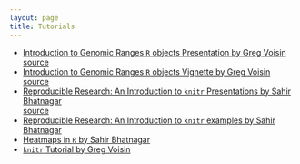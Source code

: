 ```yaml
---
layout: page
title: Tutorials
---
```


<!--## Contents
{:.no_toc}

* Will be replaced with the ToC, excluding the "Contents" header
{:toc}-->

* [Introduction to Genomic Ranges `R` objects Presentation by Greg Voisin](/tutorials/granges/granges-tutorial-presentation.html)  
[source](https://raw.githubusercontent.com/adminGreenwoodLab/adminGreenwoodLab.github.io/master/tutorials/granges/granges-tutorial-presentation.Rpres)
* [Introduction to Genomic Ranges `R` objects Vignette by Greg Voisin](/tutorials/granges/granges-tutorial.html)  
[source](https://raw.githubusercontent.com/adminGreenwoodLab/adminGreenwoodLab.github.io/master/tutorials/granges/granges-tutorial.Rmd)
* [Reproducible Research: An Introduction to `knitr` Presentations by Sahir Bhatnagar](https://github.com/sahirbhatnagar/knitr-tutorial/blob/master/slides/mcgill-knitr.pdf)  
[source](https://github.com/sahirbhatnagar/knitr-tutorial/blob/master/slides/mcgill-knitr.Rnw)
* [Reproducible Research: An Introduction to `knitr` examples by Sahir Bhatnagar](https://github.com/sahirbhatnagar/knitr-tutorial)
* [Heatmaps in `R` by Sahir Bhatnagar](http://sahirbhatnagar.com/heatmap/)
* [`knitr` Tutorial by Greg Voisin](/tutorials/tutorial_knitr.html)





